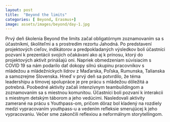 ```yaml
---
layout: post
title:  "Beyond the limits"
categories: [ Beyond, Erasmus+]
image: assets/images/beyond/day-1.jpg
---
```


Prvý deň školenia Beyond the limits začal obligatórnym zoznamovaním sa s účastníkmi, školiteľmi a s prostredím rezortu Jahodná. Po predstavení projektových cieľov, indikátorov a predpokladaných výsledkov boli účastníci pozvaní k prezentácii svojich očakávaní ako aj k prínosu, ktorý do projektových aktivít prinášajú oni. Napriek obmedzeniam súvisiacim s COVID 19 sa nám podarilo dať dokopy silnú skupinu pracovníkov s mládežou a mládežníckych lídrov z Maďarska, Poľska, Rumunska, Talianska a samozrejme Slovenska. Hneď v prvý deň sa potvrdilo, že téma leadershipu a tímovej spolupráce je pre prácu s mládežou dôležitá a potrebná. Poobedné aktivity začali intenzívnym teambuildingom a zoznamovaním sa s miestnou komunitou. Účastníci boli pozvaní k interakcii s miestnym detským táborom a jeho vedúcimi. Nasledovali aktivity zamerané na prácu s Youthpass-om, pričom dôraz bol kladený na rozdiely medzi vypracovaním youthpass-u a vedením refleksie smerujúcej k jeho vypracovaniu. Večer sme zakončili reflexiou a neformálnym storytellingom.
